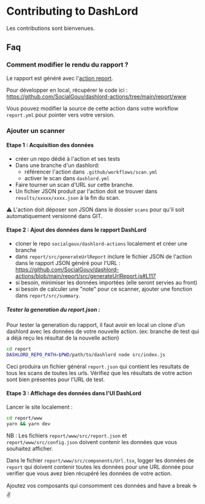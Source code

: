 # Contributing to DashLord

Les contributions sont bienvenues.

## Faq

### Comment modifier le rendu du rapport ?

Le rapport est généré avec l'[action report](https://github.com/SocialGouv/dashlord-actions).

Pour développer en local, récupérer le code ici : https://github.com/SocialGouv/dashlord-actions/tree/main/report/www

Vous pouvez modifier la source de cette action dans votre workflow `report.yml` pour pointer vers votre version.

### Ajouter un scanner


#### Etape 1 : Acquisition des données

 - créer un repo dédié à l'action et ses tests
 - Dans une branche d'un dashlord:
     - référencer l'action dans `.github/workflows/scan.yml`
     - activer le scan dans `dashlord.yml`
 - Faire tourner un scan d'URL sur cette branche.
 - Un fichier JSON produit par l'action doit se trouver dans `results/xxxxx/xxxx.json` à la fin du scan.

:warning: L'action doit déposer son JSON dans le dossier `scans` pour qu'il soit automatiquement versionné dans GIT.


#### Etape 2 : Ajout des données dans le rapport DashLord

 - cloner le repo `socialgouv/dashlord-actions` localement et créer une branche
 - dans `report/src/generateUrlReport` inclure le fichier JSON de l'action dans le rapport JSON généré pour l'URL : https://github.com/SocialGouv/dashlord-actions/blob/main/report/src/generateUrlReport.js#L117
 - si besoin, minimiser les données importées (elle seront servies au front)
 - si besoin de calculer une "note" pour ce scanner, ajouter une fonction dans `report/src/summary`.

##### Tester la generation du report.json :

Pour tester la generation du rapport, il faut avoir en local un clone d'un dashlord avec les données de votre nouvelle action. (ex: branche de test qui a déjà reçu les résultat de la nouvelle action)

```sh
cd report
DASHLORD_REPO_PATH=$PWD/path/to/dashlord node src/index.js
```

Ceci produira un fichier général `report.json` qui contient les resultats de tous les scans de toutes les urls. Vérifiez que les résultats de votre action sont bien présentes pour l'URL de test.

#### Etape 3 : Affichage des données dans l'UI DashLord

 Lancer le site localement :

```sh
cd report/www
yarn && yarn dev
```

NB : Les fichiers `report/www/src/report.json` et `report/www/src/config.json` doivent contenir les données que vous souhaitez afficher.

Dans le fichier `report/www/src/components/Url.tsx`, logger les données de `report` qui doivent contenir toutes les données pour une URL donnée pour verifier que vous avez bien récupéré les données de votre action.

Ajoutez vos composants qui consomment ces données and have a break :coffee: :v: 
